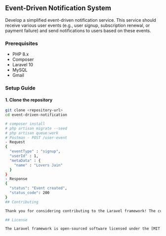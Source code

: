 
## Event-Driven Notification System


Develop a simplified event-driven notification service. This service should receive various user events (e.g., user signup, subscription renewal, or payment failure) and send notifications to users based on these events.

### Prerequisites
- PHP 8.x
- Composer
- Laravel 10
- MySQL
- Gmail

### Setup Guide

#### 1. Clone the repository
```bash
git clone <repository-url>
cd event-driven-notification

# composer install
# php artisan migrate --seed
# php artisan queue:work
# Postman - POST /user-event
- Request
{
  "eventType" : "signup",
  "userId" : 1,
  "metaData" : {
    "name" : "Lovers Jain"
  }
}
- Response
{
  "status": "Event created",
  "status_code": 200
}
## Contributing

Thank you for considering contributing to the Laravel framework! The contribution guide can be found in the [Laravel documentation](https://laravel.com/docs/contributions).

## License

The Laravel framework is open-sourced software licensed under the [MIT license](https://opensource.org/licenses/MIT).
